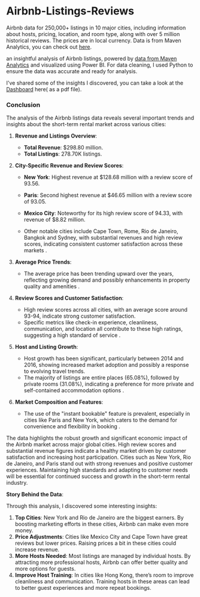 # Airbnb-Listings-Reviews
Airbnb data for 250,000+ listings in 10 major cities, including information about hosts, pricing, location, and room type, along with over 5 million historical reviews.
The prices are in local currency. Data is from Maven Analytics, you can check out [here](https://app.mavenanalytics.io/datasets?search=airbnb+listing).

an insightful analysis of Airbnb listings, powered by [data from Maven Analytics](https://app.mavenanalytics.io/datasets?search=airbnb+listing) and visualized using Power BI. For data cleaning, I used Python to ensure the data was accurate and ready for analysis.

I've shared some of the insights I discovered, you can take a look at the [Dashboard](https://github.com/Munaf-k/Airbnb-Listings-Reviews/blob/main/Airbnb%20Dashboard.pdf) here( as a pdf file).
### Conclusion

The analysis of the Airbnb listings data reveals several important trends and insights about the short-term rental market across various cities:

1. **Revenue and Listings Overview**:
   - **Total Revenue**: $298.80 million.
   - **Total Listings**: 278.70K listings.

2. **City-Specific Revenue and Review Scores**:
   - **New York**: Highest revenue at $128.68 million with a review score of 93.56.

   - **Paris**: Second highest revenue at $46.65 million with a review score of 93.05.

   - **Mexico City**: Noteworthy for its high review score of 94.33, with revenue of $8.82 million.
   - Other notable cities include Cape Town, Rome, Rio de Janeiro, Bangkok and Sydney, with substantial revenues and high review scores, indicating consistent customer satisfaction across these markets .

3. **Average Price Trends**:
   - The average price has been trending upward over the years, reflecting growing demand and possibly enhancements in property quality and amenities .

4. **Review Scores and Customer Satisfaction**:
   - High review scores across all cities, with an average score around 93-94, indicate strong customer satisfaction.
   - Specific metrics like check-in experience, cleanliness, communication, and location all contribute to these high ratings, suggesting a high standard of service  .

5. **Host and Listing Growth**:
   - Host growth has been significant, particularly between 2014 and 2016, showing increased market adoption and possibly a response to evolving travel trends.
   - The majority of listings are entire places (65.08%), followed by private rooms (31.08%), indicating a preference for more private and self-contained accommodation options .

6. **Market Composition and Features**:
   - The use of the "instant bookable" feature is prevalent, especially in cities like Paris and New York, which caters to the demand for convenience and flexibility in booking .



The data highlights the robust growth and significant economic impact of the Airbnb market across major global cities. High review scores and substantial revenue figures indicate a healthy market driven by customer satisfaction and increasing host participation. Cities such as New York, Rio de Janeiro, and Paris stand out with strong revenues and positive customer experiences. Maintaining high standards and adapting to customer needs will be essential for continued success and growth in the short-term rental industry.


**Story Behind the Data**:

Through this analysis, I discovered some interesting insights:

1. **Top Cities**: New York and Rio de Janeiro are the biggest earners. By boosting marketing efforts in these cities, Airbnb can make even more money.
2. **Price Adjustments**: Cities like Mexico City and Cape Town have great reviews but lower prices. Raising prices a bit in these cities could increase revenue.
3. **More Hosts Needed**: Most listings are managed by individual hosts. By attracting more professional hosts, Airbnb can offer better quality and more options for guests.
4. **Improve Host Training**: In cities like Hong Kong, there’s room to improve cleanliness and communication. Training hosts in these areas can lead to better guest experiences and more repeat bookings.
